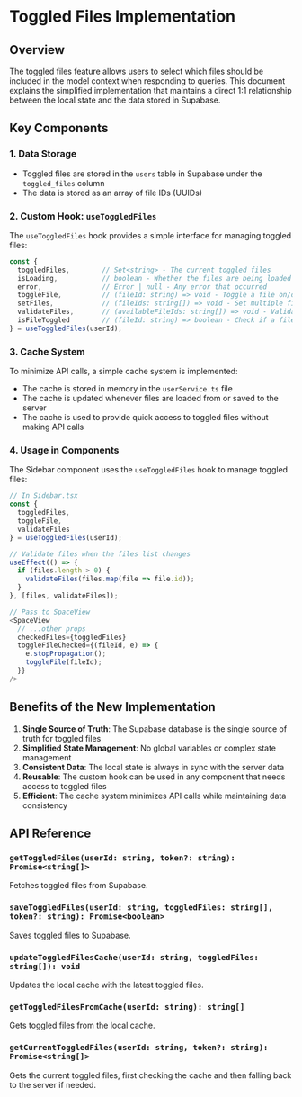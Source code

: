 # Toggled Files Implementation

## Overview

The toggled files feature allows users to select which files should be included in the model context when responding to queries. This document explains the simplified implementation that maintains a direct 1:1 relationship between the local state and the data stored in Supabase.

## Key Components

### 1. Data Storage

- Toggled files are stored in the `users` table in Supabase under the `toggled_files` column
- The data is stored as an array of file IDs (UUIDs)

### 2. Custom Hook: `useToggledFiles`

The `useToggledFiles` hook provides a simple interface for managing toggled files:

```typescript
const { 
  toggledFiles,        // Set<string> - The current toggled files
  isLoading,           // boolean - Whether the files are being loaded
  error,               // Error | null - Any error that occurred
  toggleFile,          // (fileId: string) => void - Toggle a file on/off
  setFiles,            // (fileIds: string[]) => void - Set multiple files at once
  validateFiles,       // (availableFileIds: string[]) => void - Validate files against available files
  isFileToggled        // (fileId: string) => boolean - Check if a file is toggled
} = useToggledFiles(userId);
```

### 3. Cache System

To minimize API calls, a simple cache system is implemented:

- The cache is stored in memory in the `userService.ts` file
- The cache is updated whenever files are loaded from or saved to the server
- The cache is used to provide quick access to toggled files without making API calls

### 4. Usage in Components

The Sidebar component uses the `useToggledFiles` hook to manage toggled files:

```typescript
// In Sidebar.tsx
const { 
  toggledFiles, 
  toggleFile,
  validateFiles
} = useToggledFiles(userId);

// Validate files when the files list changes
useEffect(() => {
  if (files.length > 0) {
    validateFiles(files.map(file => file.id));
  }
}, [files, validateFiles]);

// Pass to SpaceView
<SpaceView
  // ...other props
  checkedFiles={toggledFiles}
  toggleFileChecked={(fileId, e) => {
    e.stopPropagation();
    toggleFile(fileId);
  }}
/>
```

## Benefits of the New Implementation

1. **Single Source of Truth**: The Supabase database is the single source of truth for toggled files
2. **Simplified State Management**: No global variables or complex state management
3. **Consistent Data**: The local state is always in sync with the server data
4. **Reusable**: The custom hook can be used in any component that needs access to toggled files
5. **Efficient**: The cache system minimizes API calls while maintaining data consistency

## API Reference

### `getToggledFiles(userId: string, token?: string): Promise<string[]>`

Fetches toggled files from Supabase.

### `saveToggledFiles(userId: string, toggledFiles: string[], token?: string): Promise<boolean>`

Saves toggled files to Supabase.

### `updateToggledFilesCache(userId: string, toggledFiles: string[]): void`

Updates the local cache with the latest toggled files.

### `getToggledFilesFromCache(userId: string): string[]`

Gets toggled files from the local cache.

### `getCurrentToggledFiles(userId: string, token?: string): Promise<string[]>`

Gets the current toggled files, first checking the cache and then falling back to the server if needed. 